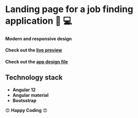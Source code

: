 # Landing page for a job finding application 💼 💻
#### Modern and responsive design
#### Check out the [live preview](https://jobs-app-landing-page.herokuapp.com/)
#### Check out the [app design file](https://scene.zeplin.io/project/60e14dafb4461c1185236a89)
## Technology stack
* **Angular 12** 
* **Angular material**
* **Bootsstrap**

😍  **Happy Coding** 😍 
